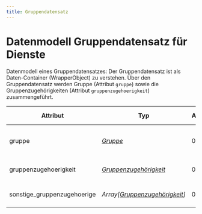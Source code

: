 ```yaml
---
title: Gruppendatensatz
---
```


# Datenmodell Gruppendatensatz für Dienste

Datenmodell eines Gruppendatensatzes: Der Gruppendatensatz ist als Daten-Container (WrapperObject) zu verstehen.
Über den Gruppendatensatz werden Gruppe (Attribut `gruppe`) sowie die Gruppenzugehörigkeiten (Attribut
`gruppenzugehoerigkeit`) zusammengeführt.

| Attribut                  | Typ                                       | Anzahl   | Freigabe erforderlich | Bemerkung                                                                                  | Qualifizierter Name                                     |
|---------------------------|-------------------------------------------|----------|------------------------|------------------------------------------------------------------------------------------|--------------------------------------------------------|
| gruppe                   | *[Gruppe](gruppe)*                        | 0/1      | ja                     | Attribute einer einzelnen Gruppe entsprechend Datenmodell *Gruppe*.                       | `urn:schulconnex:de:gruppe:gruppe`                     |
| gruppenzugehoerigkeit     | *[Gruppenzugehörigkeit](gruppenzugehörigkeit)* | 0/1      | ja                     | Entsprechend dem Datenmodell *Gruppenzugehörigkeit*.                                      | `urn:schulconnex:de:gruppe:gruppenzugehoerigkeit`       |
| sonstige_gruppenzugehoerige | *Array[[Gruppenzugehörigkeit](gruppenzugehörigkeit)]* | 0/0..n   | ja                     | Liste (Array) von weiteren Zugehörigen zu der Gruppe.                                     | `urn:schulconnex:de:gruppe:sonstige_gruppenzugehoerige` |
